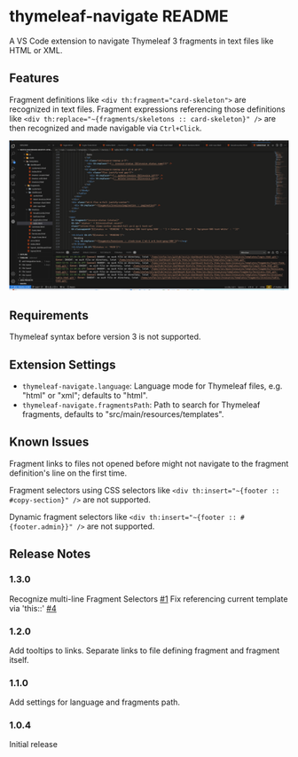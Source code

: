 # thymeleaf-navigate README

A VS Code extension to navigate Thymeleaf 3 fragments in text files like HTML or XML.

## Features

Fragment definitions like `<div th:fragment="card-skeleton">` are recognized in text files.
Fragment expressions referencing those definitions like
`<div th:replace="~{fragments/skeletons :: card-skeleton}" />` are then recognized and made navigable via
`Ctrl+Click`.

![thymeleaf-navigate demo](assets/images/demo.gif)

## Requirements

Thymeleaf syntax before version 3 is not supported.

## Extension Settings

- `thymeleaf-navigate.language`: Language mode for Thymeleaf files, e.g. "html" or "xml"; defaults to "html".
- `thymeleaf-navigate.fragmentsPath`: Path to search for Thymeleaf fragments, defaults to "src/main/resources/templates".

## Known Issues

Fragment links to files not opened before might not navigate to the fragment definition's line on the first time.

Fragment selectors using CSS selectors like `<div th:insert="~{footer :: #copy-section}" />` are not supported.

Dynamic fragment selectors like `<div th:insert="~{footer :: #{footer.admin}}" />` are not supported.

## Release Notes

### 1.3.0

Recognize multi-line Fragment Selectors [#1](https://github.com/sgruendel/vscode-extension-thymeleaf-navigate/issues/1)
Fix referencing current template via 'this::' [#4](https://github.com/sgruendel/vscode-extension-thymeleaf-navigate/issues/4)

### 1.2.0

Add tooltips to links.
Separate links to file defining fragment and fragment itself.

### 1.1.0

Add settings for language and fragments path.

### 1.0.4

Initial release
